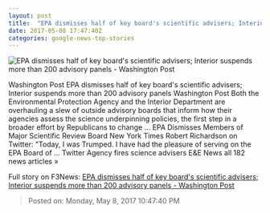 ```yaml
---
layout: post
title:  "EPA dismisses half of key board's scientific advisers; Interior suspends more than 200 advisory panels - Washington Post"
date: 2017-05-08 17:47:40Z
categories: google-news-top-stories
---
```


![EPA dismisses half of key board's scientific advisers; Interior suspends more than 200 advisory panels - Washington Post](https://img.washingtonpost.com/rf/image_1484w/2010-2019/WashingtonPost/2017/04/29/Production/Daily/A-Section/Images/668169314.jpg)

Washington Post EPA dismisses half of key board's scientific advisers; Interior suspends more than 200 advisory panels Washington Post Both the Environmental Protection Agency and the Interior Department are overhauling a slew of outside advisory boards that inform how their agencies assess the science underpinning policies, the first step in a broader effort by Republicans to change ... EPA Dismisses Members of Major Scientific Review Board New York Times Robert Richardson on Twitter: "Today, I was Trumped. I have had the pleasure of serving on the EPA Board of ... Twitter Agency fires science advisers E&E News all 182 news articles »


Full story on F3News: [EPA dismisses half of key board's scientific advisers; Interior suspends more than 200 advisory panels - Washington Post](http://www.f3nws.com/n/EdVrtF)

> Posted on: Monday, May 8, 2017 10:47:40 PM
